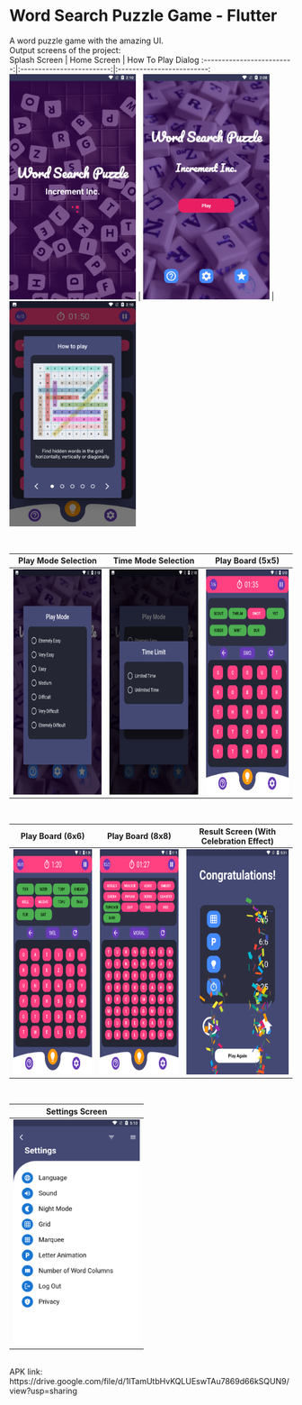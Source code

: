 # Word Search Puzzle Game - Flutter<br>
A word puzzle game with the amazing UI.<br>
Output screens of the project:<br>
Splash Screen        |  Home Screen     |  How To Play Dialog
:-------------------------:|:-------------------------:|:-------------------------:
<img src="ss/pic2.png" alt="Splash Screen" height=400 />  |  <img src="ss/pic1.png" alt="Home Page" height=400 />  |  <img src="ss/pic6.png" alt="How To Play Dialog" height=400 />

<br>

Play Mode Selection        |  Time Mode Selection     |  Play Board (5x5)
:-------------------------:|:-------------------------:|:-------------------------:
<img src="ss/pic3.png" alt="Play Mode Screen" height=400 />  |  <img src="ss/pic4.png" alt="Time Mode" height=400 />  |  <img src="ss/pic7.png" alt="Play Board (5x5)" height=400 />

<br>

Play Board (6x6)        |  Play Board (8x8)     |  Result Screen (With Celebration Effect)
:-------------------------:|:-------------------------:|:-------------------------:
<img src="ss/pic8.png" alt="Play Board (6x6)" height=400 />  |  <img src="ss/pic9.png" alt="Play Board (Puased)" height=400 />  |  <img src="ss/pic11.png" alt="Result Screen" height=400 />
<br>

Settings Screen        |
:-------------------------:|
<img src="ss/pic10.png" alt="Settings Screen" height=400 />  |
<br>
APK link: https://drive.google.com/file/d/1lTamUtbHvKQLUEswTAu7869d66kSQUN9/view?usp=sharing
